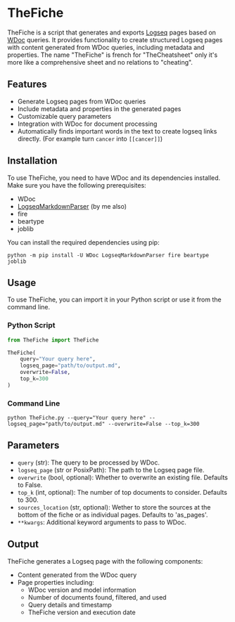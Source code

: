 # TheFiche

TheFiche is a script that generates and exports [Logseq](https://github.com/logseq/logseq) pages based on [WDoc](https://github.com/thiswillbeyourgithub/WDoc/) queries. It provides functionality to create structured Logseq pages with content generated from WDoc queries, including metadata and properties. The name "TheFiche" is french for "TheCheatsheet" only it's more like a comprehensive sheet and no relations to "cheating".

## Features

- Generate Logseq pages from WDoc queries
- Include metadata and properties in the generated pages
- Customizable query parameters
- Integration with WDoc for document processing
- Automatically finds important words in the text to create logseq links directly. (For example turn `cancer` into `[[cancer]]`)

## Installation

To use TheFiche, you need to have WDoc and its dependencies installed. Make sure you have the following prerequisites:
- WDoc
- [LogseqMarkdownParser](https://github.com/thiswillbeyourgithub/LogseqMarkdownParser) (by me also)
- fire
- beartype
- joblib

You can install the required dependencies using pip:

```
python -m pip install -U WDoc LogseqMarkdownParser fire beartype joblib
```

## Usage

To use TheFiche, you can import it in your Python script or use it from the command line.

### Python Script

```python
from TheFiche import TheFiche

TheFiche(
    query="Your query here",
    logseq_page="path/to/output.md",
    overwrite=False,
    top_k=300
)
```

### Command Line

```
python TheFiche.py --query="Your query here" --logseq_page="path/to/output.md" --overwrite=False --top_k=300
```

## Parameters

- `query` (str): The query to be processed by WDoc.
- `logseq_page` (str or PosixPath): The path to the Logseq page file.
- `overwrite` (bool, optional): Whether to overwrite an existing file. Defaults to False.
- `top_k` (int, optional): The number of top documents to consider. Defaults to 300.
- `sources_location` (str, optional): Wether to store the sources at the bottom of the fiche or as individual pages. Defaults to 'as_pages'.
- `**kwargs`: Additional keyword arguments to pass to WDoc.

## Output

TheFiche generates a Logseq page with the following components:

- Content generated from the WDoc query
- Page properties including:
  - WDoc version and model information
  - Number of documents found, filtered, and used
  - Query details and timestamp
  - TheFiche version and execution date
